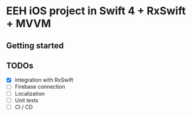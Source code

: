 # EEH iOS project in Swift 4 + RxSwift + MVVM


## Getting started


## TODOs

*   [x] Integration with RxSwift
*   [ ] Firebase connection
*   [ ] Localization
*   [ ] Unit tests
*   [ ] CI / CD
